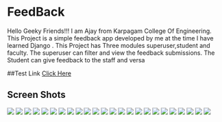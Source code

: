 # FeedBack
  Hello Geeky Friends!!! I am Ajay from Karpagam College Of Engineering. This Project is a simple feedback
app developed by me at the time I have learned Django . This Project has Three modules superuser,student and faculty.
The superuser can filter and view the feedback submissions. The Student can give feedback to the staff and versa

##Test Link
<a href="https://feed102.herokuapp.com/">Click Here</a>

## Screen Shots

<img src="screenshot/1.png" >
<img src="screenshot/2.png" >
<img src="screenshot/3.png" >
<img src="screenshot/4.png" >
<img src="screenshot/5.png" >
<img src="screenshot/6.png" >
<img src="screenshot/7.png" >
<img src="screenshot/8.png" >
<img src="screenshot/9.png" >
<img src="screenshot/10.png" >
<img src="screenshot/11.png" >
<img src="screenshot/12.png" >
<img src="screenshot/13.png" >
<img src="screenshot/14.png" >
<img src="screenshot/15.png" >
<img src="screenshot/16.png" >
<img src="screenshot/17.png" >
<img src="screenshot/18.png" >
<img src="screenshot/19.png" >
<img src="screenshot/20.png" >
<img src="screenshot/21.png" >
<img src="screenshot/22.png" >
<img src="screenshot/23.png" >
<img src="screenshot/24.png" >
